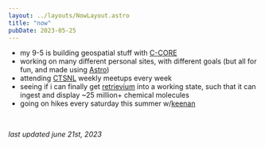 ```yaml
---
layout: ../layouts/NowLayout.astro
title: "now"
pubDate: 2023-05-25
---
```


-   my 9-5 is building geospatial stuff with [C-CORE](https://c-core.ca/)
-   working on many different personal sites, with different goals (but all for fun, and made using [Astro](https://astro.build/))
-   attending [CTSNL](https://ctsnl.ca/) weekly meetups every week
-   seeing if i can finally get [retrievium](https://retrievium.ca/) into a working state, such that it can ingest and display ~25 million+ chemical molecules
-   going on hikes every saturday this summer w/[keenan](https://keenannicholson.me/)

<br />

_last updated june 21st, 2023_

